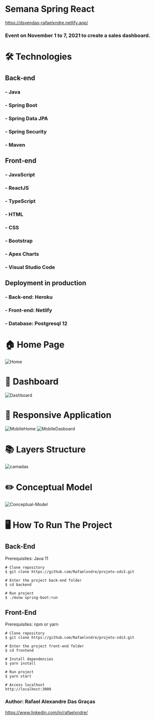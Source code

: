 
# Semana Spring React 

https://dsvendas-rafaelxndre.netlify.app/
### Event on November 1 to 7, 2021 to create a sales dashboard.

# 🛠 Technologies

## Back-end
### - Java
### - Spring Boot
### - Spring Data JPA
### - Spring Security
### - Maven

## Front-end
### - JavaScript
### - ReactJS
### - TypeScript
### - HTML
### - CSS
### - Bootstrap
### - Apex Charts
### - Visual Studio Code

## Deployment in production
### - Back-end: Heroku
### - Front-end: Netlify
### - Database: Postgresql 12

# 🏠 Home Page
![Home](https://user-images.githubusercontent.com/79946685/140648143-a676fd30-9946-49ad-919e-e939d1fb0b7d.png)

# 🎯 Dashboard
![Dashboard](https://user-images.githubusercontent.com/79946685/140648305-742c1d21-9de6-4d7e-8140-db9bb6fcaefc.png)

# 📱 Responsive Application
![MobileHome ](https://user-images.githubusercontent.com/79946685/140648693-21fc1918-4ce5-4966-835e-beb0bd989ca4.jpg)
![MobileDasboard](https://user-images.githubusercontent.com/79946685/140648608-07dbfab0-ab3a-48ed-b691-ad88b94752b8.jpg)

# 📚 Layers Structure
![camadas](https://user-images.githubusercontent.com/34319735/117346522-3dbf6d80-ae7e-11eb-8a1f-ee600c3b75a4.png)

# ✏️ Conceptual Model
![Conceptual-Model](https://user-images.githubusercontent.com/34319735/117591110-4677a400-b109-11eb-9ded-9d7b133d85b4.png)

# 🖥️ How To Run The Project

## Back-End
Prerequisites: Java 11

```
# Clone repository
$ git clone https://github.com/Rafaelxndre/projeto-sds3.git

# Enter the project back-end folder
$ cd backend

# Run project
$ ./mvnw spring-boot:run
```

## Front-End
Prerequisites: npm or yarn

```
# Clone repository
$ git clone https://github.com/Rafaelxndre/projeto-sds3.git

# Enter the project front-end folder
$ cd frontend

# Install dependencies
$ yarn install

# Run project
$ yarn start

# Access localhost
http://localhost:3000
```
### Author: Rafael Alexandre Das Graças

https://www.linkedin.com/in/rafaelxndre/
